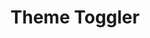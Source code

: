 ---
layout: post
title: Theme Toggler
permalink: /theme
menu: nav/home.html
search_exclude: true
show_reading_time: false
---